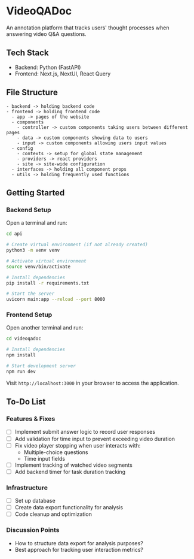 # VideoQADoc

An annotation platform that tracks users' thought processes when answering video Q&A questions.

## Tech Stack

- Backend: Python (FastAPI)
- Frontend: Next.js, NextUI, React Query

## File Structure

```
- backend -> holding backend code
- frontend -> holding frontend code
  - app -> pages of the website
  - components 
    - controller -> custom components taking users between different pages
    - data -> custom components showing data to users
    - input -> custom components allowing users input values
  - config 
    - contexts -> setup for global state management
    - providers -> react providers 
    - site -> site-wide configuration 
  - interfaces -> holding all component props
  - utils -> holding frequently used functions
```

## Getting Started

### Backend Setup

Open a terminal and run:

```bash
cd api

# Create virtual environment (if not already created)
python3 -m venv venv

# Activate virtual environment
source venv/bin/activate

# Install dependencies
pip install -r requirements.txt

# Start the server
uvicorn main:app --reload --port 8000
```

### Frontend Setup

Open another terminal and run:

```bash
cd videoqadoc

# Install dependencies
npm install

# Start development server
npm run dev
```

Visit `http://localhost:3000` in your browser to access the application.

## To-Do List

### Features & Fixes
- [ ] Implement submit answer logic to record user responses
- [ ] Add validation for time input to prevent exceeding video duration
- [ ] Fix video player stopping when user interacts with:
  - Multiple-choice questions
  - Time input fields
- [ ] Implement tracking of watched video segments
- [ ] Add backend timer for task duration tracking

### Infrastructure
- [ ] Set up database
- [ ] Create data export functionality for analysis
- [ ] Code cleanup and optimization

### Discussion Points
- How to structure data export for analysis purposes?
- Best approach for tracking user interaction metrics?